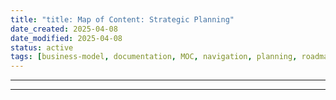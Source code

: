 ```yaml
---
title: "title: Map of Content: Strategic Planning"
date_created: 2025-04-08
date_modified: 2025-04-08
status: active
tags: [business-model, documentation, MOC, navigation, planning, roadmap, strategy]
---
```


---

---


